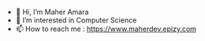 - 👋 Hi, I’m Maher Amara
- 👀 I’m interested in Computer Science
- 📫 How to reach me : https://www.maherdev.epizy.com
  



<!---
- 🌱 I’m currently learning ...
- 💞️ I’m looking to collaborate on ...
Maher-Amara/Maher-Amara is a ✨ special ✨ repository because its `README.md` (this file) appears on your GitHub profile.
You can click the Preview link to take a look at your changes.
--->
